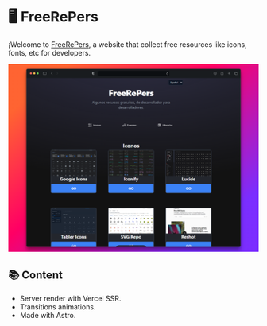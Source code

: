 # 🖥️ FreeRePers

¡Welcome to [FreeRePers](https://freerepers.vercel.app), a website that collect free resources like icons, fonts, etc for developers. 

![MookUp Image](mookUpT.png)

## 📚 Content
- Server render with Vercel SSR.
- Transitions animations.
- Made with Astro.
